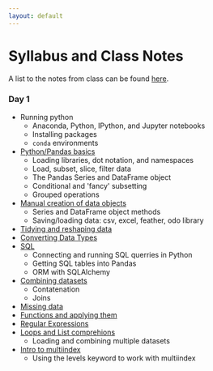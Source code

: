 ```yaml
---
layout: default
---
```


# Syllabus and Class Notes

A list to the notes from class can be found [here](https://github.com/chendaniely/2018-10-python1/tree/master/notebooks).

### Day 1

- Running python
	- Anaconda, Python, IPython, and Jupyter notebooks
	- Installing packages
	- `conda` environments
- [Python/Pandas basics]()
	- Loading libraries, dot notation, and namespaces
	- Load, subset, slice, filter data
	- The Pandas Series and DataFrame object
	- Conditional and 'fancy' subsetting
	- Grouped operations
- [Manual creation of data objects]()
	- Series and DataFrame object methods
	- Saving/loading data: csv, excel, feather, odo library
- [Tidying and reshaping data]()
- [Converting Data Types]()
- [SQL]()
	- Connecting and running SQL querries in Python
	- Getting SQL tables into Pandas
	- ORM with SQLAlchemy
- [Combining datasets]()
	- Contatenation
	- Joins
- [Missing data]()
- [Functions and applying them]()
- [Regular Expressions]()
- [Loops and List comprehions]()
	- Loading and combining multiple datasets
- [Intro to multiindex]()
	- Using the levels keyword to work with multiindex
